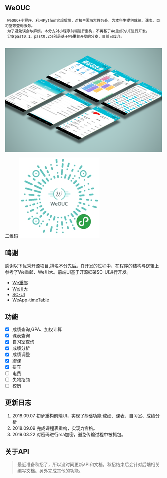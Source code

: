 ## WeOUC
```
 WeOUC+小程序，利用Python实现后端，对接中国海大教务处，为本科生提供成绩、课表、自习室等查询服务。
 为了避免误会与麻烦，本分支对小程序前端进行重构，不再基于We重邮的UI进行开发。
 分支past0.1、past0.2分别是基于We重邮开发的分支，目前已废弃。


```
  ![image](https://github.com/LDouble/WeOUC/blob/master/preview.png?raw=true)

  二维码
  ![qr](https://github.com/LDouble/WeOUC/blob/master/gh_9f72ed97eb36_258.jpg?raw=true)

## 鸣谢
感谢以下优秀开源项目,排名不分先后。在开发的过程中，在程序的结构与逻辑上参考了We重邮、We川大。前端UI基于开源框架SC-UI进行开发。

* [We重邮](https://github.com/Lanshan-Studio/wecqupt)
* [We川大](https://github.com/mohuishou/scuplus-wechat)
* [SC-UI](https://github.com/xbup/sc-ui)
* [WeApp-timeTable](https://github.com/st1ven/WeApp-timeTable)

## 功能 ##
- [x] 成绩查询,GPA、加权计算
- [x] 课表查询
- [x] 自习室查询
- [x] 成绩分析
- [x] 成绩调整
- [x] 蹭课
- [x] 拼车
- [ ] 电费
- [ ] 失物招领
- [ ] 校历

## 更新日志 ##
1. 2018.09.07 初步重构前端UI，实现了基础功能:成绩、课表、自习室、成绩分析
2. 2018.09.09 完成课程表重构，实现九宫格。
3. 2019.03.22 对密码进行rsa加密，避免传输过程中被抓包。

## 关于API

> 最近准备秋招了，所以没时间更新API和文档，秋招结束后会针对后端相关编写文档。另外完成其他的功能。